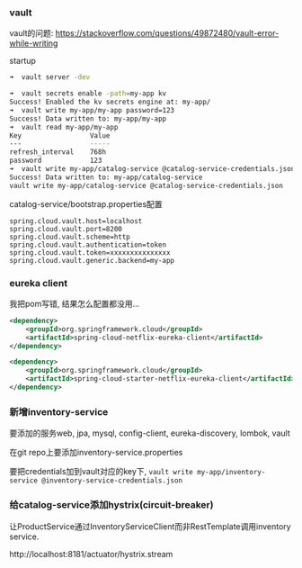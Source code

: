 ### vault

vault的问题: https://stackoverflow.com/questions/49872480/vault-error-while-writing

startup

```sh
➜  vault server -dev

➜  vault secrets enable -path=my-app kv
Success! Enabled the kv secrets engine at: my-app/
➜  vault write my-app/my-app password=123
Success! Data written to: my-app/my-app
➜  vault read my-app/my-app
Key                 Value
---                 -----
refresh_interval    768h
password            123
➜  vault write my-app/catalog-service @catalog-service-credentials.json
Success! Data written to: my-app/catalog-service
vault write my-app/catalog-service @catalog-service-credentials.json
```

catalog-service/bootstrap.properties配置

```
spring.cloud.vault.host=localhost
spring.cloud.vault.port=8200
spring.cloud.vault.scheme=http
spring.cloud.vault.authentication=token
spring.cloud.vault.token=xxxxxxxxxxxxxxx
spring.cloud.vault.generic.backend=my-app
```

### eureka client
我把pom写错, 结果怎么配置都没用...

```xml
<dependency>
	<groupId>org.springframework.cloud</groupId>
	<artifactId>spring-cloud-netflix-eureka-client</artifactId>
</dependency>
```

```xml
<dependency>
	<groupId>org.springframework.cloud</groupId>
	<artifactId>spring-cloud-starter-netflix-eureka-client</artifactId>
</dependency>
```

### 新增inventory-service
要添加的服务web, jpa, mysql, config-client, eureka-discovery, lombok, vault

在git repo上要添加inventory-service.properties

要把credentials加到vault对应的key下, `vault write my-app/inventory-service @inventory-service-credentials.json`


### 给catalog-service添加hystrix(circuit-breaker)
让ProductService通过InventoryServiceClient而非RestTemplate调用inventory service.

http://localhost:8181/actuator/hystrix.stream


